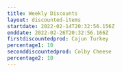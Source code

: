 ```yaml
---
title: Weekly Discounts
layout: discounted-items
startdate: 2022-02-14T20:32:56.156Z
enddate: 2022-02-26T20:32:56.166Z
firstdiscountedprod: Cajun Turkey
percentage1: 10
seconddiscountedprod: Colby Cheese
percentage2: 10
---
```

